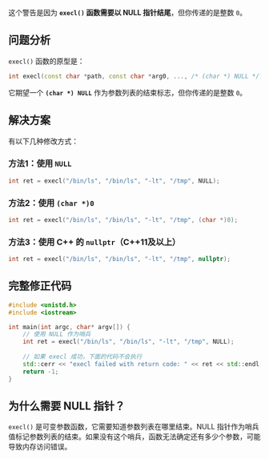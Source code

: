 这个警告是因为 **`execl()` 函数需要以 NULL 指针结尾**，但你传递的是整数 `0`。

## 问题分析

`execl()` 函数的原型是：

```cpp
int execl(const char *path, const char *arg0, ..., /* (char *) NULL */);
```

它期望一个 **`(char *) NULL`** 作为参数列表的结束标志，但你传递的是整数 `0`。

## 解决方案

有以下几种修改方式：

### 方法1：使用 `NULL`

```cpp
int ret = execl("/bin/ls", "/bin/ls", "-lt", "/tmp", NULL);
```

### 方法2：使用 `(char *)0`

```cpp
int ret = execl("/bin/ls", "/bin/ls", "-lt", "/tmp", (char *)0);
```

### 方法3：使用 C++ 的 `nullptr`（C++11及以上）

```cpp
int ret = execl("/bin/ls", "/bin/ls", "-lt", "/tmp", nullptr);
```

## 完整修正代码

```cpp
#include <unistd.h>
#include <iostream>

int main(int argc, char* argv[]) {
    // 使用 NULL 作为哨兵
    int ret = execl("/bin/ls", "/bin/ls", "-lt", "/tmp", NULL);
    
    // 如果 execl 成功，下面的代码不会执行
    std::cerr << "execl failed with return code: " << ret << std::endl;
    return -1;
}
```

## 为什么需要 NULL 指针？

`execl()` 是可变参数函数，它需要知道参数列表在哪里结束。NULL 指针作为哨兵值标记参数列表的结束。如果没有这个哨兵，函数无法确定还有多少个参数，可能导致内存访问错误。 